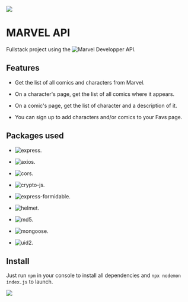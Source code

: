 ![](https://media.giphy.com/media/NUsKoYiGm1RPHl1eWM/giphy.gif)

# MARVEL API

Fullstack project using the ![Marvel Developper API](https://developer.marvel.com/).

## Features

- Get the list of all comics and characters from Marvel.

- On a character's page, get the list of all comics where it appears.

- On a comic's page, get the list of character and a description of it.

- You can sign up to add characters and/or comics to your Favs page.

## Packages used

- ![express](https://www.npmjs.com/package/express).

- ![axios](https://www.npmjs.com/package/axios).

- ![cors](https://www.npmjs.com/package/cors).

- ![crypto-js](https://www.npmjs.com/package/crypto-js).

- ![express-formidable](https://www.npmjs.com/package/express-formidable).

- ![helmet](https://www.npmjs.com/package/helmet).

- ![md5](https://www.npmjs.com/package/md5).

- ![mongoose](https://www.npmjs.com/package/mongoose).

- ![uid2](https://www.npmjs.com/package/uid2).

## Install

Just run `npm` in your console to install all dependencies and `npx nodemon index.js` to launch.

![](https://tenor.com/rOSF.gif)

